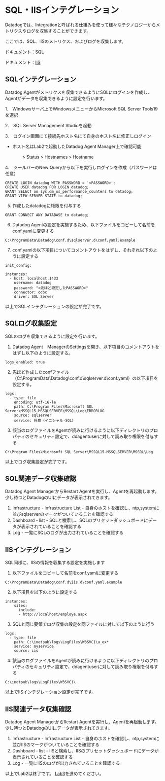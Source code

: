 # SQL・IISインテグレーション

Datadogでは、Integrationと呼ばれる仕組みを使って様々なテクノロジーからメトリクスやログを収集することができます。

ここでは、SQL、IISのメトリクス、およびログを収集します。

ドキュメント：[SQL](https://docs.datadoghq.com/integrations/sqlserver/?tab=host)

ドキュメント：[IIS](https://docs.datadoghq.com/ja/integrations/iis/)

## SQLインテグレーション
Datadog Agentがメトリクスを収集できるようにSQLにログインを作成し、Agentがデータを収集できるように設定を行います。

1.　Windowsサーバ上でWindowsメニューからMicrosoft SQL Server Tools19を選択

2.　SQL Server Management Studioを起動

3.　ログイン画面にて接続先ホスト名にて自身のホスト名に修正しログイン
* ホスト名はLab2で起動したDatadog Agent Manager上で確認可能

　　　　> Status > Hostnames > Hostname

4.　ツールバーのNew Queryから以下を実行しログインを作成（パスワードは任意）
```
CREATE LOGIN datadog WITH PASSWORD = '<PASSWORD>';
CREATE USER datadog FOR LOGIN datadog;
GRANT SELECT on sys.dm_os_performance_counters to datadog;
GRANT VIEW SERVER STATE to datadog;
```
5. 作成したdatadogに権限を付与する
```
GRANT CONNECT ANY DATABASE to datadog; 
```
6. Datadog Agentの設定を実施するため、以下ファイルをコピーして名前をconf.yamlに変更する
```
C:\ProgramData\Datadog\conf.d\sqlserver.d\conf.yaml.example
```
7. conf.yamlの以下項目についてコメントアウトをはずし、それぞれ以下のように設定する
```
init_config:

instances:
  - host: localhost,1433
    username: datadog
    password: "<先ほど設定したPASSWORD>"
    connector: odbc
    driver: SQL Server
```

以上でSQLインテグレーションの設定が完了です。

## SQLログ収集設定
SQLのログを収集できるように設定を行います。
1. Datadog Agent　ManagerのSettingsを開き、以下項目のコメントアウトをはずし以下のように設定する。
```
logs_enabled: true
```
2. 先ほど作成したconfファイル（C:\ProgramData\Datadog\conf.d\sqlserver.d\conf.yaml）の以下項目を設定する。
```
logs:
  - type: file
    encoding: utf-16-le
    path: C:\Program Files\Microsoft SQL Server\MSSQL15.MSSQLSERVER\MSSQL\Log\ERRORLOG
    source: sqlserver
    service: 任意（イニシャル-SQL）
```

3. 該当のログファイルをAgentが読みに行けるように以下ディレクトリのプロパティのセキュリティ設定で、ddagentuserに対して読み取り権限を付与する
```
C:\Program Files\Microsoft SQL Server\MSSQL15.MSSQLSERVER\MSSQL\Log
```

以上でログ収集設定が完了です。

## SQL関連データ収集確認
Datadog Agent ManagerからRestart Agentを実行し、Agentを再起動します。
少し待つとDatadogのUIにデータが表示されてきます。

1. Infrastructure - Infrastructure List - 自身のホストを確認し、ntp,systemに並びsqlserverのマークがついていることを確認する
2. Dashboard - list - SQLと検索し、SQLのプリセットダッシュボードにデータが表示されていることを確認する
3. Log - 一覧にSQLのログが出力されていることを確認する

## IISインテグレーション
SQL同様に、IISの情報を収集する設定を実施します

1. 以下ファイルをコピーして名前をconf.yamlに変更する
```
C:\ProgramData\Datadog\conf.d\iis.d\conf.yaml.example
```
2. 以下項目を以下のように設定する
```
instances:
    sites:
      include:
      - http://localhost/employe.aspx
```
3. SQLと同じ要領でログ収集の設定を同ファイルに対して以下のように行う

```
logs:
  - type: file
    path: C:\inetpub\logs\LogFiles\W3SVC1\u_ex*
    service: myservice
    source: iis
```

4. 該当のログファイルをAgentが読みに行けるように以下ディレクトリのプロパティのセキュリティ設定で、ddagentuserに対して読み取り権限を付与する
```
C:\inetpub\logs\LogFiles\W3SVC1\
```
以上でIISインテグレーション設定が完了です。

## IIS関連データ収集確認
Datadog Agent ManagerからRestart Agentを実行し、Agentを再起動します。
少し待つとDatadogのUIにデータが表示されてきます。

1. Infrastructure - Infrastructure List - 自身のホストを確認し、ntp,systemに並びIISのマークがついていることを確認する
2. Dashboard - list - IISと検索し、IISのプリセットダッシュボードにデータが表示されていることを確認する
3. Log - 一覧にIISのログが出力されていることを確認する


以上でLab2は終了です。
[Lab3](../Lab3)を進めてください。

